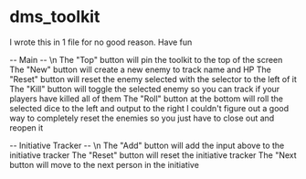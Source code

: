 # dms_toolkit
 I wrote this in 1 file for no good reason. Have fun

-- Main -- \n
The "Top" button will pin the toolkit to the top of the screen
The "New" button will create a new enemy to track name and HP
The "Reset" button will reset the enemy selected with the selector to the left of it
The "Kill" button will toggle the selected enemy so you can track if your players have killed all of them
The "Roll" button at the bottom will roll the selected dice to the left and output to the right
I couldn't figure out a good way to completely reset the enemies so you just have to close out and reopen it

-- Initiative Tracker -- \n
The "Add" button will add the input above to the initiative tracker
The "Reset" button will reset the initiative tracker
The "Next button will move to the next person in the initiative
